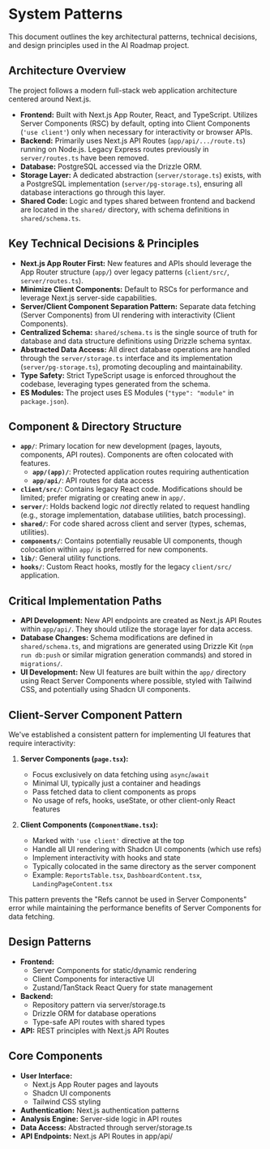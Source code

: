 # System Patterns

This document outlines the key architectural patterns, technical decisions, and design principles used in the AI Roadmap project.

## Architecture Overview

The project follows a modern full-stack web application architecture centered around Next.js.

-   **Frontend:** Built with Next.js App Router, React, and TypeScript. Utilizes Server Components (RSC) by default, opting into Client Components (`'use client'`) only when necessary for interactivity or browser APIs.
-   **Backend:** Primarily uses Next.js API Routes (`app/api/.../route.ts`) running on Node.js. Legacy Express routes previously in `server/routes.ts` have been removed.
-   **Database:** PostgreSQL accessed via the Drizzle ORM.
-   **Storage Layer:** A dedicated abstraction (`server/storage.ts`) exists, with a PostgreSQL implementation (`server/pg-storage.ts`), ensuring all database interactions go through this layer.
-   **Shared Code:** Logic and types shared between frontend and backend are located in the `shared/` directory, with schema definitions in `shared/schema.ts`.

## Key Technical Decisions & Principles

-   **Next.js App Router First:** New features and APIs should leverage the App Router structure (`app/`) over legacy patterns (`client/src/`, `server/routes.ts`).
-   **Minimize Client Components:** Default to RSCs for performance and leverage Next.js server-side capabilities.
-   **Server/Client Component Separation Pattern:** Separate data fetching (Server Components) from UI rendering with interactivity (Client Components).
-   **Centralized Schema:** `shared/schema.ts` is the single source of truth for database and data structure definitions using Drizzle schema syntax.
-   **Abstracted Data Access:** All direct database operations are handled through the `server/storage.ts` interface and its implementation (`server/pg-storage.ts`), promoting decoupling and maintainability.
-   **Type Safety:** Strict TypeScript usage is enforced throughout the codebase, leveraging types generated from the schema.
-   **ES Modules:** The project uses ES Modules (`"type": "module"` in `package.json`).

## Component & Directory Structure

-   **`app/`**: Primary location for new development (pages, layouts, components, API routes). Components are often colocated with features.
    - **`app/(app)/`**: Protected application routes requiring authentication
    - **`app/api/`**: API routes for data access
-   **`client/src/`**: Contains legacy React code. Modifications should be limited; prefer migrating or creating anew in `app/`.
-   **`server/`**: Holds backend logic *not* directly related to request handling (e.g., storage implementation, database utilities, batch processing).
-   **`shared/`**: For code shared across client and server (types, schemas, utilities).
-   **`components/`**: Contains potentially reusable UI components, though colocation within `app/` is preferred for new components.
-   **`lib/`**: General utility functions.
-   **`hooks/`**: Custom React hooks, mostly for the legacy `client/src/` application.

## Critical Implementation Paths

-   **API Development:** New API endpoints are created as Next.js API Routes within `app/api/`. They should utilize the storage layer for data access.
-   **Database Changes:** Schema modifications are defined in `shared/schema.ts`, and migrations are generated using Drizzle Kit (`npm run db:push` or similar migration generation commands) and stored in `migrations/`.
-   **UI Development:** New UI features are built within the `app/` directory using React Server Components where possible, styled with Tailwind CSS, and potentially using Shadcn UI components.

## Client-Server Component Pattern

We've established a consistent pattern for implementing UI features that require interactivity:

1. **Server Components (`page.tsx`):**
   - Focus exclusively on data fetching using `async`/`await`
   - Minimal UI, typically just a container and headings
   - Pass fetched data to client components as props
   - No usage of refs, hooks, useState, or other client-only React features

2. **Client Components (`ComponentName.tsx`):**
   - Marked with `'use client'` directive at the top
   - Handle all UI rendering with Shadcn UI components (which use refs)
   - Implement interactivity with hooks and state
   - Typically colocated in the same directory as the server component
   - Example: `ReportsTable.tsx`, `DashboardContent.tsx`, `LandingPageContent.tsx`

This pattern prevents the "Refs cannot be used in Server Components" error while maintaining the performance benefits of Server Components for data fetching.

## Design Patterns
- **Frontend:**
  - Server Components for static/dynamic rendering
  - Client Components for interactive UI
  - Zustand/TanStack React Query for state management
- **Backend:**
  - Repository pattern via server/storage.ts
  - Drizzle ORM for database operations
  - Type-safe API routes with shared types
- **API:** REST principles with Next.js API Routes

## Core Components
- **User Interface:**
  - Next.js App Router pages and layouts
  - Shadcn UI components
  - Tailwind CSS styling
- **Authentication:** Next.js authentication patterns
- **Analysis Engine:** Server-side logic in API routes
- **Data Access:** Abstracted through server/storage.ts
- **API Endpoints:** Next.js API Routes in app/api/ 